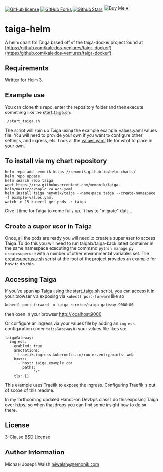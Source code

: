 [![GitHub license](https://img.shields.io/github/license/nemonik/taiga-helm)](./LICENSE)
[![GitHub Forks](https://img.shields.io/github/forks/nemonik/taiga-helm?style=social)](https://github.com/nemonik/ameersbn-gitlab-helm/network/members)
[![Github Stars](https://img.shields.io/github/stars/nemonik/taiga-helm?style=social)](https://github.com/nemonik/ameersbn-gitlab-helm/stargazers)
<a href="https://www.buymeacoffee.com/nemonik" target="_blank"><img src="https://cdn.buymeacoffee.com/buttons/default-orange.png" alt="Buy Me A Coffee" height="20" width="85"></a>

# taiga-helm

A helm chart for Taiga based off of the taiga-docker project found at [https://github.com/kaleidos-ventures/taiga-docker/](https://github.com/kaleidos-ventures/taiga-docker/).

## Requirements

Written for Helm 3.

## Example use

You can clone this repo, enter the repository folder and then execute something like the [start_taiga.sh](start_taiga.sh):

```
./start_taiga.sh
```

The script will spin up Taiga using the example [example_values.yaml](example_values.yaml) values file. You will need
to provide your own if you want to configure other settings, and ingress, etc. Look at the [values.yaml](values.yaml)
file for what to place in your own.

## To install via my chart repository

```
helm repo add nemonik https://nemonik.github.io/helm-charts/
helm repo update
helm search repo taiga
wget https://raw.githubusercontent.com/nemonik/taiga-helm/master/example-values.yaml
helm install taiga nemonik/taiga --namespace taiga --create-namespace -f example-values.yaml
watch -n 15 kubectl get pods -n taiga
```

Give it time for Taiga to come fully up. It has to "migrate" data...

## Create a super user in Taiga

Once, all the pods are ready you will need to create a super user to access Taiga. To do this you
will need to run taigaio/taiga-back:latest container in the same namespace executing the command
`python manage.py createsuperuse` with a number of other environmental variables set. The
[createsuperuser.sh](createsuperuser.sh) script at the root of the project provides an example
for how to do this.

## Accessing Taiga

If you've spun up Taiga using the [start_taiga.sh](start_taiga.sh) script, you can access it in your
browser via exposing via `kubectl port-forward` like so

```
kubectl port-forward -n taiga service/taiga-gateway 9000:80
```

then open in your browser [http://localhost:9000](http://localhost:9000)

Or configure an ingress via your values file by adding an `ingress` configuration under
`taigaGateway` in your values file likes so:

```
taigaGateway:
  ingress:
    enabled: true
    annotations:
      traefik.ingress.kubernetes.io/router.entrypoints: web
    hosts:
      - host: taiga.example.com
        paths:
          -  "/"
    tls: []
```

This example uses Traefik to expose the ingress. Configuring Traefik is out of scope of this
readme.

In my forthcoming updated Hands-on DevOps class I do this exposing Taiga over https, so when that
drops you can find some insight how to do so there.

## License

3-Clause BSD License

## Author Information

Michael Joseph Walsh <mjwalsh@nemonik.com>
